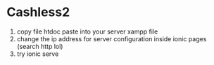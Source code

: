 # Cashless2

1) copy file htdoc paste into your server xampp file
2) change the ip address for server configuration inside ionic pages (search http lol)
3) try ionic serve
